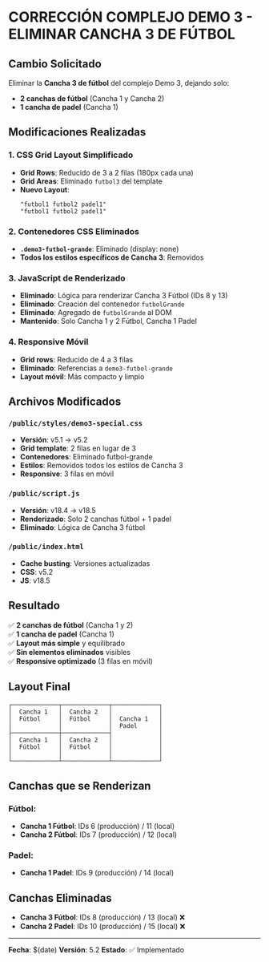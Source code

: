 # CORRECCIÓN COMPLEJO DEMO 3 - ELIMINAR CANCHA 3 DE FÚTBOL

## Cambio Solicitado

Eliminar la **Cancha 3 de fútbol** del complejo Demo 3, dejando solo:
- **2 canchas de fútbol** (Cancha 1 y Cancha 2)
- **1 cancha de padel** (Cancha 1)

## Modificaciones Realizadas

### 1. **CSS Grid Layout Simplificado**
- **Grid Rows**: Reducido de 3 a 2 filas (180px cada una)
- **Grid Areas**: Eliminado `futbol3` del template
- **Nuevo Layout**:
  ```
  "futbol1 futbol2 padel1"
  "futbol1 futbol2 padel1"
  ```

### 2. **Contenedores CSS Eliminados**
- **`.demo3-futbol-grande`**: Eliminado (display: none)
- **Todos los estilos específicos de Cancha 3**: Removidos

### 3. **JavaScript de Renderizado**
- **Eliminado**: Lógica para renderizar Cancha 3 Fútbol (IDs 8 y 13)
- **Eliminado**: Creación del contenedor `futbolGrande`
- **Eliminado**: Agregado de `futbolGrande` al DOM
- **Mantenido**: Solo Cancha 1 y 2 Fútbol, Cancha 1 Padel

### 4. **Responsive Móvil**
- **Grid rows**: Reducido de 4 a 3 filas
- **Eliminado**: Referencias a `demo3-futbol-grande`
- **Layout móvil**: Más compacto y limpio

## Archivos Modificados

### `/public/styles/demo3-special.css`
- **Versión**: v5.1 → v5.2
- **Grid template**: 2 filas en lugar de 3
- **Contenedores**: Eliminado futbol-grande
- **Estilos**: Removidos todos los estilos de Cancha 3
- **Responsive**: 3 filas en móvil

### `/public/script.js`
- **Versión**: v18.4 → v18.5
- **Renderizado**: Solo 2 canchas fútbol + 1 padel
- **Eliminado**: Lógica de Cancha 3 fútbol

### `/public/index.html`
- **Cache busting**: Versiones actualizadas
- **CSS**: v5.2
- **JS**: v18.5

## Resultado

✅ **2 canchas de fútbol** (Cancha 1 y 2)  
✅ **1 cancha de padel** (Cancha 1)  
✅ **Layout más simple** y equilibrado  
✅ **Sin elementos eliminados** visibles  
✅ **Responsive optimizado** (3 filas en móvil)  

## Layout Final

```
┌─────────────┬─────────────┬─────────────┐
│  Cancha 1   │  Cancha 2   │             │
│  Fútbol     │  Fútbol     │  Cancha 1   │
│             │             │  Padel      │
├─────────────┼─────────────┤             │
│  Cancha 1   │  Cancha 2   │             │
│  Fútbol     │  Fútbol     │             │
│             │             │             │
└─────────────┴─────────────┴─────────────┘
```

## Canchas que se Renderizan

### Fútbol:
- **Cancha 1 Fútbol**: IDs 6 (producción) / 11 (local)
- **Cancha 2 Fútbol**: IDs 7 (producción) / 12 (local)

### Padel:
- **Cancha 1 Padel**: IDs 9 (producción) / 14 (local)

## Canchas Eliminadas

- **Cancha 3 Fútbol**: IDs 8 (producción) / 13 (local) ❌
- **Cancha 2 Padel**: IDs 10 (producción) / 15 (local) ❌

---
**Fecha**: $(date)
**Versión**: 5.2
**Estado**: ✅ Implementado
